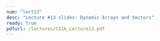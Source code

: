 ```yaml
---
num: "lect13"
desc: "Lecture #13 slides: Dynamic Arrays and Vectors"
ready: true
pdfurl: /lectures/CS16_Lecture13.pdf
---
```

